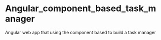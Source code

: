 # Angular_component_based_task_manager
Angular web app that using the component based to build a task manager 
